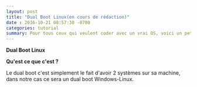 ```yaml
---
layout: post
title: "Dual Boot Linux(en cours de rédaction)"
date : 2016-10-21 08:57:30 -0700
categories: tutorial
summary: Pour tous ceux qui veulent coder avec un vrai OS, voici un petit tuto pour installer une distribution Linux en dual boot.
---
```

**Dual Boot Linux**

**Qu'est ce que c'est ?**

Le dual boot c'est simplement le fait d'avoir 2 systèmes sur sa machine, dans notre cas ce sera un dual boot Windows-Linux.





